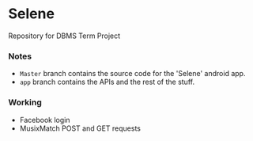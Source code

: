 # Selene
Repository for DBMS Term Project

### Notes
+ `Master` branch contains the source code for the 'Selene' android app.
+ `app` branch contains the APIs and the rest of the stuff.

### Working
+ Facebook login
+ MusixMatch POST and GET requests
